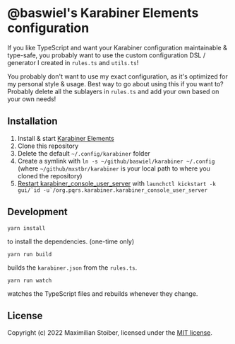 # @baswiel's Karabiner Elements configuration

If you like TypeScript and want your Karabiner configuration maintainable & type-safe, you probably want to use the custom configuration DSL / generator I created in `rules.ts` and `utils.ts`!

You probably don't want to use my exact configuration, as it's optimized for my personal style & usage. Best way to go about using this if you want to? Probably delete all the sublayers in `rules.ts` and add your own based on your own needs!

## Installation

1. Install & start [Karabiner Elements](https://karabiner-elements.pqrs.org/)
1. Clone this repository
1. Delete the default `~/.config/karabiner` folder
1. Create a symlink with `ln -s ~/github/baswiel/karabiner ~/.config` (where `~/github/mxstbr/karabiner` is your local path to where you cloned the repository)
1. [Restart karabiner_console_user_server](https://karabiner-elements.pqrs.org/docs/manual/misc/configuration-file-path/) with `` launchctl kickstart -k gui/`id -u`/org.pqrs.karabiner.karabiner_console_user_server ``

## Development

```
yarn install
```

to install the dependencies. (one-time only)

```
yarn run build
```

builds the `karabiner.json` from the `rules.ts`.

```
yarn run watch
```

watches the TypeScript files and rebuilds whenever they change.

## License

Copyright (c) 2022 Maximilian Stoiber, licensed under the [MIT license](./LICENSE.md).
